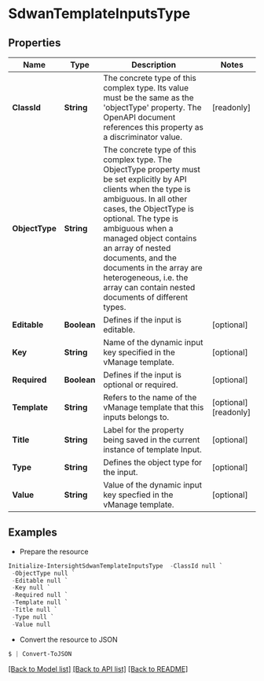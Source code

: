# SdwanTemplateInputsType
## Properties

Name | Type | Description | Notes
------------ | ------------- | ------------- | -------------
**ClassId** | **String** | The concrete type of this complex type. Its value must be the same as the &#39;objectType&#39; property. The OpenAPI document references this property as a discriminator value. | [readonly] 
**ObjectType** | **String** | The concrete type of this complex type. The ObjectType property must be set explicitly by API clients when the type is ambiguous. In all other cases, the  ObjectType is optional.  The type is ambiguous when a managed object contains an array of nested documents, and the documents in the array are heterogeneous, i.e. the array can contain nested documents of different types. | 
**Editable** | **Boolean** | Defines if the input is editable. | [optional] 
**Key** | **String** | Name of the dynamic input key specified in the vManage template. | [optional] 
**Required** | **Boolean** | Defines if the input is optional or required. | [optional] 
**Template** | **String** | Refers to the name of the vManage template that this inputs belongs to. | [optional] [readonly] 
**Title** | **String** | Label for the property being saved in the current instance of template Input. | [optional] 
**Type** | **String** | Defines the object type for the input. | [optional] 
**Value** | **String** | Value of the dynamic input key specfied in the vManage template. | [optional] 

## Examples

- Prepare the resource
```powershell
Initialize-IntersightSdwanTemplateInputsType  -ClassId null `
 -ObjectType null `
 -Editable null `
 -Key null `
 -Required null `
 -Template null `
 -Title null `
 -Type null `
 -Value null
```

- Convert the resource to JSON
```powershell
$ | Convert-ToJSON
```

[[Back to Model list]](../README.md#documentation-for-models) [[Back to API list]](../README.md#documentation-for-api-endpoints) [[Back to README]](../README.md)

